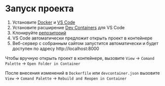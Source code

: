 # Запуск проекта

1. Установите [Docker](https://docs.docker.com/get-started/get-docker/) и [VS Code](https://code.visualstudio.com/)
1. Установите расширение [Dev Containers](https://marketplace.visualstudio.com/items?itemName=ms-vscode-remote.remote-containers) для VS Code
1. Клонируйте [репозиторий](https://github.com/vrukhin/MkDocs-demo.git)
1. VS Code автоматически предложит открыть проект в контейнере
1. Веб-сервер с собранным сайтом запустится автоматически и будет доступен по адресу http://localhost:8000

Чтобы вручную открыть проект в контейнере, вызовите `View` -> `Comand Palette` -> `Open Folder in Container`

После внесения изменений в `Dockerfile` или `devcontainer.json` вызовите `View` -> `Comand Palette` -> `Rebuild and Reopen in Container`